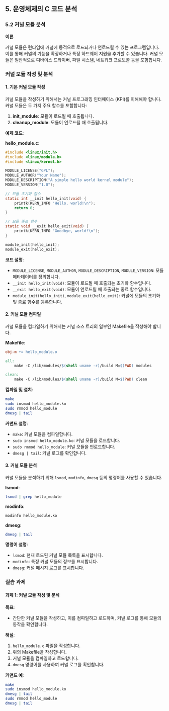 ## 5. 운영체제의 C 코드 분석

### 5.2 커널 모듈 분석

**이론**

커널 모듈은 런타임에 커널에 동적으로 로드되거나 언로드될 수 있는 프로그램입니다. 이를 통해 커널의 기능을 확장하거나 특정 하드웨어 지원을 추가할 수 있습니다. 커널 모듈은 일반적으로 디바이스 드라이버, 파일 시스템, 네트워크 프로토콜 등을 포함합니다.

### 커널 모듈 작성 및 분석

#### 1. 기본 커널 모듈 작성

커널 모듈을 작성하기 위해서는 커널 프로그래밍 인터페이스 (KPI)를 이해해야 합니다. 커널 모듈은 두 가지 주요 함수를 포함합니다:
1. **init_module**: 모듈이 로드될 때 호출됩니다.
2. **cleanup_module**: 모듈이 언로드될 때 호출됩니다.

**예제 코드**:

**hello_module.c**:
```c
#include <linux/init.h>
#include <linux/module.h>
#include <linux/kernel.h>

MODULE_LICENSE("GPL");
MODULE_AUTHOR("Your Name");
MODULE_DESCRIPTION("A simple hello world kernel module");
MODULE_VERSION("1.0");

// 모듈 초기화 함수
static int __init hello_init(void) {
    printk(KERN_INFO "Hello, world!\n");
    return 0;
}

// 모듈 종료 함수
static void __exit hello_exit(void) {
    printk(KERN_INFO "Goodbye, world!\n");
}

module_init(hello_init);
module_exit(hello_exit);
```

**코드 설명**:
- `MODULE_LICENSE`, `MODULE_AUTHOR`, `MODULE_DESCRIPTION`, `MODULE_VERSION`: 모듈 메타데이터를 정의합니다.
- `__init hello_init(void)`: 모듈이 로드될 때 호출되는 초기화 함수입니다.
- `__exit hello_exit(void)`: 모듈이 언로드될 때 호출되는 종료 함수입니다.
- `module_init(hello_init)`, `module_exit(hello_exit)`: 커널에 모듈의 초기화 및 종료 함수를 등록합니다.

#### 2. 커널 모듈 컴파일

커널 모듈을 컴파일하기 위해서는 커널 소스 트리의 일부인 Makefile을 작성해야 합니다.

**Makefile**:
```makefile
obj-m += hello_module.o

all:
    make -C /lib/modules/$(shell uname -r)/build M=$(PWD) modules

clean:
    make -C /lib/modules/$(shell uname -r)/build M=$(PWD) clean
```

**컴파일 및 설치**:
```sh
make
sudo insmod hello_module.ko
sudo rmmod hello_module
dmesg | tail
```

**커맨드 설명**:
- `make`: 커널 모듈을 컴파일합니다.
- `sudo insmod hello_module.ko`: 커널 모듈을 로드합니다.
- `sudo rmmod hello_module`: 커널 모듈을 언로드합니다.
- `dmesg | tail`: 커널 로그를 확인합니다.

#### 3. 커널 모듈 분석

커널 모듈을 분석하기 위해 `lsmod`, `modinfo`, `dmesg` 등의 명령어를 사용할 수 있습니다.

**lsmod**:
```sh
lsmod | grep hello_module
```

**modinfo**:
```sh
modinfo hello_module.ko
```

**dmesg**:
```sh
dmesg | tail
```

**명령어 설명**:
- `lsmod`: 현재 로드된 커널 모듈 목록을 표시합니다.
- `modinfo`: 특정 커널 모듈의 정보를 표시합니다.
- `dmesg`: 커널 메시지 로그를 표시합니다.

### 실습 과제

#### 과제 1: 커널 모듈 작성 및 분석

**목표**:
- 간단한 커널 모듈을 작성하고, 이를 컴파일하고 로드하며, 커널 로그를 통해 모듈의 동작을 확인합니다.

**해설**:
1. `hello_module.c` 파일을 작성합니다.
2. 위의 Makefile을 작성합니다.
3. 커널 모듈을 컴파일하고 로드합니다.
4. `dmesg` 명령어를 사용하여 커널 로그를 확인합니다.

**커맨드 예**:
```sh
make
sudo insmod hello_module.ko
dmesg | tail
sudo rmmod hello_module
dmesg | tail
```
